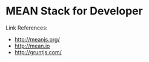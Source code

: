 # MEAN Stack for Developer

Link References:

* http://meanjs.org/
* http://mean.io
* http://gruntjs.com/






